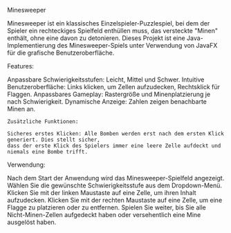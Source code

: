 Minesweeper

Minesweeper ist ein klassisches Einzelspieler-Puzzlespiel, bei dem der Spieler ein rechteckiges Spielfeld enthüllen muss, das versteckte "Minen" enthält, ohne eine davon zu detonieren.
Dieses Projekt ist eine Java-Implementierung des Minesweeper-Spiels unter Verwendung von JavaFX für die grafische Benutzeroberfläche.

Features:

Anpassbare Schwierigkeitsstufen: Leicht, Mittel und Schwer.
Intuitive Benutzeroberfläche: Links klicken, um Zellen aufzudecken, Rechtsklick für Flaggen.
Anpassbares Gameplay: Rastergröße und Minenplatzierung je nach Schwierigkeit.
Dynamische Anzeige: Zahlen zeigen benachbarte Minen an.

    Zusätzliche Funktionen:

    Sicheres erstes Klicken: Alle Bomben werden erst nach dem ersten Klick generiert. Dies stellt sicher, 
    dass der erste Klick des Spielers immer eine leere Zelle aufdeckt und niemals eine Bombe trifft.

  Verwendung:
          
Nach dem Start der Anwendung wird das Minesweeper-Spielfeld angezeigt.
Wählen Sie die gewünschte Schwierigkeitsstufe aus dem Dropdown-Menü.
Klicken Sie mit der linken Maustaste auf eine Zelle, um ihren Inhalt aufzudecken.
Klicken Sie mit der rechten Maustaste auf eine Zelle, um eine Flagge zu platzieren oder zu entfernen.
Spielen Sie weiter, bis Sie alle Nicht-Minen-Zellen aufgedeckt haben oder versehentlich eine Mine ausgelöst haben.
